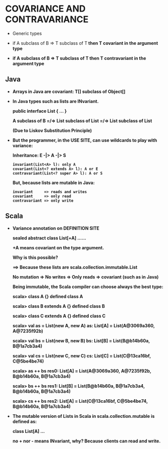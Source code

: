 COVARIANCE AND CONTRAVARIANCE
=============================

- Generic types

- if A subclass of B => T<A> subclass of T<B>
  then T covariant in the argument type

- if A subclass of B => T<B> subclass of T<A>
  then T contravariant in the argument type

Java
----

- Arrays in Java are covariant: T[] subclass of Object[]

- In Java types such as lists are INvariant.

  public interface List<A> { ... }

  A subclass of B =/=> List<A> subclass of List<B>
                  =/=> List<B> subclass of List<A>

  (Due to Liskov Substitution Principle)

- But the programmer, in the USE SITE, can use wildcards to play with variance:

    Inheritance: E -|> A -|> S

      invariant(List<A> l): only A
      covariant(List<? extends A> l): A or E
      contravariant(List<? super A> l): A or S

    But, because lists are mutable in Java:

      invariant     => reads and writes
      covariant     => only read
      contravariant => only write

Scala
-----

- Variance annotation on DEFINITION SITE

  sealed abstract class List[+A] ......

  +A means covariant on the type argument.

  Why is this possible?

    ==> Because these lists are scala.collection.immutable.List

    No mutation => No writes => Only reads => covariant (such as in Java)

  Being immutable, the Scala compiler can choose always the best type:

    scala> class A {}
    defined class A

    scala> class B extends A {}
    defined class B

    scala> class C extends A {}
    defined class C

    scala> val as = List(new A, new A)
    as: List[A] = List(A@3069a360, A@7235f92b)

    scala> val bs = List(new B, new B)
    bs: List[B] = List(B@b14b60a, B@1a7cb3a4)

    scala> val cs = List(new C, new C)
    cs: List[C] = List(C@13ca16bf, C@5be4be74)

    scala> as ++ bs
    res0: List[A] = List(A@3069a360, A@7235f92b, B@b14b60a, B@1a7cb3a4)

    scala> bs ++ bs
    res1: List[B] = List(B@b14b60a, B@1a7cb3a4, B@b14b60a, B@1a7cb3a4)

    scala> cs ++ bs
    res2: List[A] = List(C@13ca16bf, C@5be4be74, B@b14b60a, B@1a7cb3a4)

- The mutable version of Lists in Scala in scala.collection.mutable is defined
as:

  class List[A] ...

  no + nor - means INvariant, why? Because clients can read and write.
